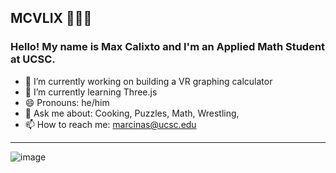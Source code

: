 ## MCVLIX 🎋🔭🌃

### Hello! My name is Max Calixto and I'm an Applied Math Student at UCSC.

- 🔭 I’m currently working on building a VR graphing calculator
- 🌱 I’m currently learning Three.js
- 😄 Pronouns: he/him
- 💬 Ask me about: Cooking, Puzzles, Math, Wrestling, 
- 📫 How to reach me: marcinas@ucsc.edu

--- 

![image](https://steamuserimages-a.akamaihd.net/ugc/1751311111916125923/EB78C07B063FA994EED99FDEF171F45DC4BD831E/?imw=637&imh=358&ima=fit&impolicy=Letterbox&imcolor=%23000000&letterbox=true)

<!--
**mcvlix/mcvlix** is a ✨ _special_ ✨ repository because its `README.md` (this file) appears on your GitHub profile.

Here are some ideas to get you started:

- 🔭 I’m currently working on ...
- 🌱 I’m currently learning ...
- 👯 I’m looking to collaborate on ...
- 🤔 I’m looking for help with ...
- 💬 Ask me about ...
- 📫 How to reach me: ...
- 😄 Pronouns: ...
- ⚡ Fun fact: ...
-->
